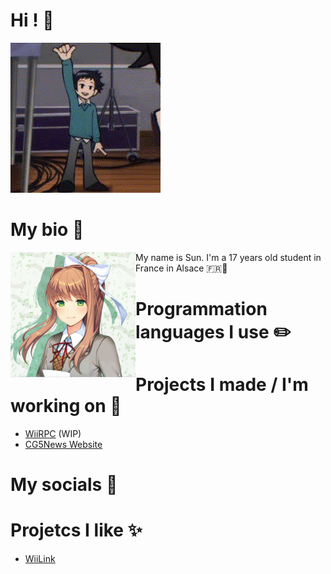 # Hi ! 👋
![Wallace Wells waving](https://github.com/HappySunnySun/HappySunnysun/blob/main/wallace-wells-wallace.gif)

# My bio 💬

<img align='left' src='https://github.com/HappySunnySun/HappySunnysun/blob/main/01288b4c742d16eaa964f4e285aa60f2.png' width='200'/>
My name is Sun. I'm a 17 years old student in France in Alsace 🇫🇷🥨

# Programmation languages I use ✏️

# Projects I made / I'm working on 📝
- [WiiRPC](https://github.com/HappySunnySun/WiiRPC) (WIP)
- [CG5News Website](https://github.com/HappySunnySun/CG5News)

# My socials 📱

# Projetcs I like ✨
- [WiiLink](https://github.com/wiilink24)
